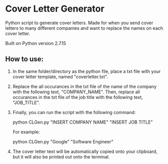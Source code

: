 # Cover Letter Generator

Python script to generate cover letters. Made for when you send cover letters to many different companies and want to replace the names on each cover letter.

Built on Python version 2.7.15

## How to use:

1. In the same folder/directory as the python file, place a txt file with your cover letter template, named "coverletter.txt".

2. Replace the all occurances in the txt file of the name of the company with the following text, "COMPANY_NAME". Then, replace all occurances in the txt file of the job title with the following text, "JOB_TITLE".

3. Finally, you can run the script with the following command:
	
	python CLGen.py "INSERT COMPANY NAME" "INSERT JOB TITLE"
   
   For example:
   
   	python CLGen.py "Google" "Software Engineer"

4. The cover letter text will be automatically copied onto your clipboard, but it will also be printed out onto the terminal.
